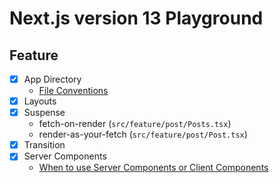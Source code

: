 # Next.js version 13 Playground

## Feature

- [x] App Directory
  - [File Conventions](https://beta.nextjs.org/docs/routing/fundamentals#file-conventions)
- [x] Layouts
- [x] Suspense
  - fetch-on-render (`src/feature/post/Posts.tsx`)
  - render-as-your-fetch (`src/feature/post/Post.tsx`)
- [x] Transition
- [x] Server Components
  - [When to use Server Components or Client Components](https://beta.nextjs.org/docs/rendering/server-and-client-components#when-to-use-server-vs-client-components)